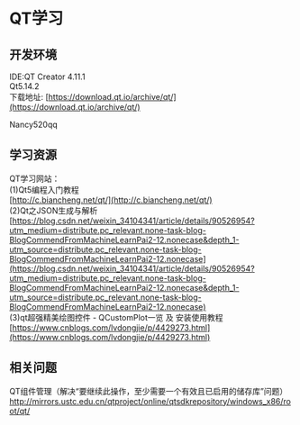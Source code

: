 # QT学习  
 
## 开发环境

IDE:QT Creator 4.11.1  
Qt5.14.2  
下载地址: [https://download.qt.io/archive/qt/](https://download.qt.io/archive/qt/)  

Nancy520qq
  
## 学习资源

QT学习网站：  
(1)Qt5编程入门教程  
  [http://c.biancheng.net/qt/](http://c.biancheng.net/qt/)   
(2)Qt之JSON生成与解析  
  [https://blog.csdn.net/weixin_34104341/article/details/90526954?utm_medium=distribute.pc_relevant.none-task-blog-BlogCommendFromMachineLearnPai2-12.nonecase&depth_1-utm_source=distribute.pc_relevant.none-task-blog-BlogCommendFromMachineLearnPai2-12.nonecase](https://blog.csdn.net/weixin_34104341/article/details/90526954?utm_medium=distribute.pc_relevant.none-task-blog-BlogCommendFromMachineLearnPai2-12.nonecase&depth_1-utm_source=distribute.pc_relevant.none-task-blog-BlogCommendFromMachineLearnPai2-12.nonecase)  
(3)qt超强精美绘图控件 - QCustomPlot一览 及 安装使用教程  
  [https://www.cnblogs.com/lvdongjie/p/4429273.html](https://www.cnblogs.com/lvdongjie/p/4429273.html)
## 相关问题
  QT组件管理（解决“要继续此操作，至少需要一个有效且已启用的储存库”问题）
  http://mirrors.ustc.edu.cn/qtproject/online/qtsdkrepository/windows_x86/root/qt/
